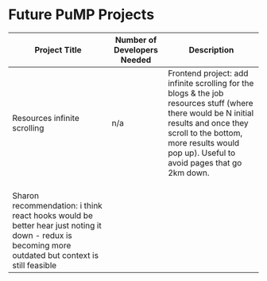 # Future PuMP Projects

| Project Title | Number of Developers Needed | Description |
| ------------- | --------------------------- | ----------- |
| Resources infinite scrolling | n/a | Frontend project: add infinite scrolling for the blogs & the job resources stuff (where there would be N initial results and once they scroll to the bottom, more results would pop up). Useful to avoid pages that go 2km down. 
<br/> Sharon recommendation: i think react hooks would be better hear just noting it down - redux is becoming more outdated but context is still feasible |

